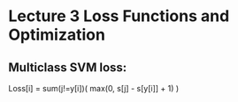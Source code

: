 # Lecture 3 Loss Functions and Optimization

## Multiclass SVM loss:
Loss[i] = sum(j!=y[i])( max(0, s[j] - s[y[i]] + 1) )

